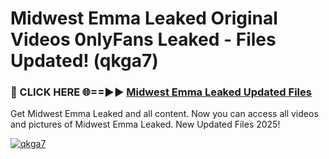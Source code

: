 # Midwest Emma Leaked Original Videos 0nlyFans Leaked - Files Updated! (qkga7)

<h3>🔴 CLICK HERE 🌐==►► <a href="https://tinyurl.com/2wckxsce" rel="nofollow">Midwest Emma Leaked Updated Files</a></h3>

Get Midwest Emma Leaked and all content. Now you can access all videos and pictures of Midwest Emma Leaked. New Updated Files 2025!

[![qkga7](https://i.imgur.com/AFduVYN.gif)](https://tinyurl.com/2wckxsce)

